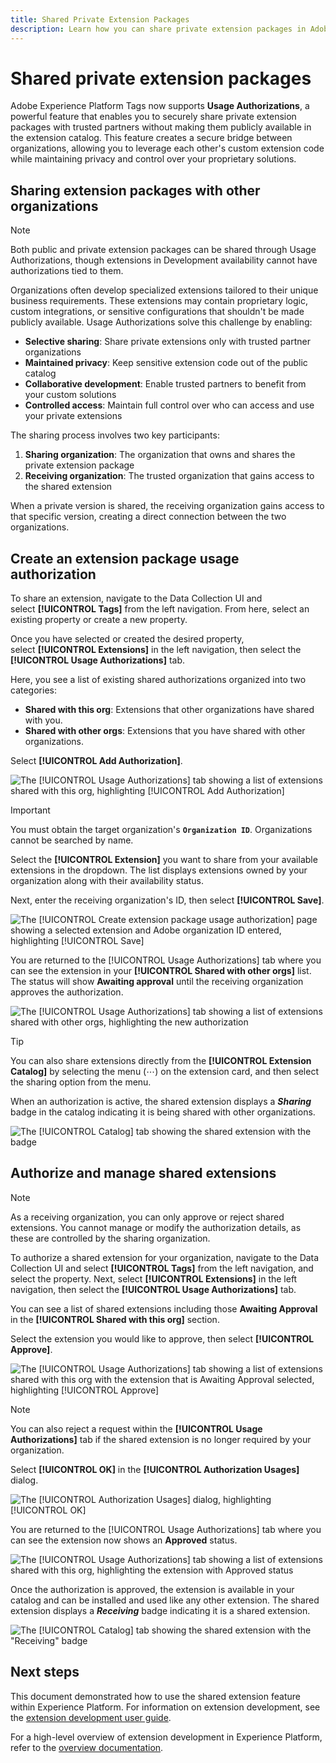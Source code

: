 ```yaml
---
title: Shared Private Extension Packages
description: Learn how you can share private extension packages in Adobe Experience Platform.
---
```

# Shared private extension packages

Adobe Experience Platform Tags now supports **Usage Authorizations**, a powerful feature that enables you to securely share private extension packages with trusted partners without making them publicly available in the extension catalog. This feature creates a secure bridge between organizations, allowing you to leverage each other's custom extension code while maintaining privacy and control over your proprietary solutions.

## Sharing extension packages with other organizations

>[!NOTE]
>
>Both public and private extension packages can be shared through Usage Authorizations, though extensions in Development availability cannot have authorizations tied to them. 

Organizations often develop specialized extensions tailored to their unique business requirements. These extensions may contain proprietary logic, custom integrations, or sensitive configurations that shouldn't be made publicly available. Usage Authorizations solve this challenge by enabling:

- **Selective sharing**: Share private extensions only with trusted partner organizations
- **Maintained privacy**: Keep sensitive extension code out of the public catalog
- **Collaborative development**: Enable trusted partners to benefit from your custom solutions
- **Controlled access**: Maintain full control over who can access and use your private extensions

The sharing process involves two key participants:

1. **Sharing organization**: The organization that owns and shares the private extension package
2. **Receiving organization**: The trusted organization that gains access to the shared extension

When a private version is shared, the receiving organization gains access to that specific version, creating a direct connection between the two organizations.

## Create an extension package usage authorization

To share an extension, navigate to the Data Collection UI and select **[!UICONTROL Tags]** from the left navigation. From here, select an existing property or create a new property.

Once you have selected or created the desired property, select **[!UICONTROL Extensions]** in the left navigation, then select the **[!UICONTROL Usage Authorizations]** tab.

Here, you see a list of existing shared authorizations organized into two categories:

- **Shared with this org**: Extensions that other organizations have shared with you.
- **Shared with other orgs**: Extensions that you have shared with other organizations.

Select **[!UICONTROL Add Authorization]**.

![The [!UICONTROL Usage Authorizations] tab showing a list of extensions shared with this org, highlighting [!UICONTROL Add Authorization]]()

>[!IMPORTANT]
>
>You must obtain the target organization's **`Organization ID`**. Organizations cannot be searched by name.

Select the **[!UICONTROL Extension]** you want to share from your available extensions in the dropdown. The list displays extensions owned by your organization along with their availability status.

Next, enter the receiving organization's ID, then select **[!UICONTROL Save]**.

![The [!UICONTROL Create extension package usage authorization] page showing a selected extension and Adobe organization ID entered, highlighting [!UICONTROL Save]]()

You are returned to the [!UICONTROL Usage Authorizations] tab where you can see the extension in your **[!UICONTROL Shared with other orgs]** list. The status will show **Awaiting approval** until the receiving organization approves the authorization.

![The [!UICONTROL Usage Authorizations] tab showing a list of extensions shared with other orgs, highlighting the new authorization]()

>[!TIP]
>
>You can also share extensions directly from the **[!UICONTROL Extension Catalog]** by selecting the menu (⋯) on the extension card, and then select the sharing option from the menu.

When an authorization is active, the shared extension displays a ***Sharing*** badge in the catalog indicating it is being shared with other organizations.

![The [!UICONTROL Catalog] tab showing the shared extension with the badge]()

## Authorize and manage shared extensions

>[!NOTE]
>
>As a receiving organization, you can only approve or reject shared extensions. You cannot manage or modify the authorization details, as these are controlled by the sharing organization.

To authorize a shared extension for your organization, navigate to the Data Collection UI and select **[!UICONTROL Tags]** from the left navigation, and select the property. Next, select **[!UICONTROL Extensions]** in the left navigation, then select the **[!UICONTROL Usage Authorizations]** tab.

You can see a list of shared extensions including those **Awaiting Approval** in the **[!UICONTROL Shared with this org]** section.

Select the extension you would like to approve, then select **[!UICONTROL Approve]**.

![The [!UICONTROL Usage Authorizations] tab showing a list of extensions shared with this org with the extension that is Awaiting Approval selected, highlighting [!UICONTROL Approve]]()

>[!NOTE]
>
>You can also reject a request within the **[!UICONTROL Usage Authorizations]** tab if the shared extension is no longer required by your organization.

Select **[!UICONTROL OK]** in the **[!UICONTROL Authorization Usages]** dialog.

![The [!UICONTROL Authorization Usages] dialog, highlighting [!UICONTROL OK]]()

You are returned to the [!UICONTROL Usage Authorizations] tab where you can see the extension now shows an **Approved** status.

![The [!UICONTROL Usage Authorizations] tab showing a list of extensions shared with this org, highlighting the extension with Approved status]()

Once the authorization is approved, the extension is available in your catalog and can be installed and used like any other extension. The shared extension displays a ***Receiving*** badge indicating it is a shared extension.

![The [!UICONTROL Catalog] tab showing the shared extension with the "Receiving" badge]()

## Next steps

This document demonstrated how to use the shared extension feature within Experience Platform. For information on extension development, see the [extension development user guide](./getting-started.md).

For a high-level overview of extension development in Experience Platform, refer to the [overview documentation](./overview.md).
